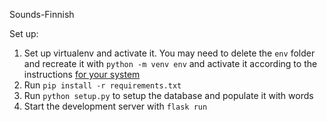 Sounds-Finnish

Set up:

1. Set up virtualenv and activate it. You may need to delete the `env` folder and recreate it with `python -m venv env` and activate it according to the instructions [for your system](https://docs.python.org/3/tutorial/venv.html)
2. Run `pip install -r requirements.txt`
3. Run `python setup.py` to setup the database and populate it with words
4. Start the development server with `flask run`
